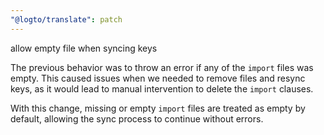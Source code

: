 ```yaml
---
"@logto/translate": patch
---
```


allow empty file when syncing keys

The previous behavior was to throw an error if any of the `import` files was empty. This caused issues when we needed to remove files and resync keys, as it would lead to manual intervention to delete the `import` clauses.

With this change, missing or empty `import` files are treated as empty by default, allowing the sync process to continue without errors.
